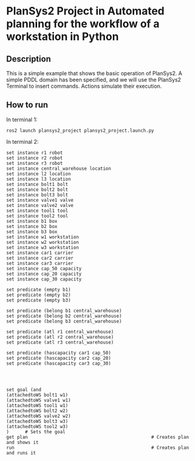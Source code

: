 # PlanSys2 Project in Automated planning for the workflow of a workstation in Python

## Description

This is a simple example that shows the basic operation of PlanSys2. A simple PDDL domain has been specified, and we will use the PlanSys2 Terminal to insert commands. Actions simulate their execution.

## How to run

In terminal 1:

```
ros2 launch plansys2_project plansys2_project.launch.py
```

In terminal 2:

```
set instance r1 robot
set instance r2 robot
set instance r3 robot
set instance central_warehouse location
set instance l2 location
set instance l3 location
set instance bolt1 bolt
set instance bolt2 bolt
set instance bolt3 bolt
set instance valve1 valve
set instance valve2 valve
set instance tool1 tool
set instance tool2 tool
set instance b1 box
set instance b2 box
set instance b3 box
set instance w1 workstation
set instance w2 workstation
set instance w3 workstation
set instance car1 carrier
set instance car2 carrier
set instance car3 carrier
set instance cap_50 capacity
set instance cap_20 capacity
set instance cap_30 capacity

set predicate (empty b1)
set predicate (empty b2)
set predicate (empty b3)

set predicate (belong b1 central_warehouse)
set predicate (belong b2 central_warehouse)
set predicate (belong b3 central_warehouse)

set predicate (atl r1 central_warehouse)
set predicate (atl r2 central_warehouse)
set predicate (atl r3 central_warehouse)

set predicate (hascapacity car1 cap_50)
set predicate (hascapacity car2 cap_20)
set predicate (hascapacity car3 cap_30)




set goal (and 
(attachedtoWS bolt1 w1) 
(attachedtoWS valve1 w1) 
(attachedtoWS tool1 w1) 
(attachedtoWS bolt2 w2)
(attachedtoWS valve2 w2)
(attachedtoWS bolt3 w3)
(attachedtoWS tool2 w3)
)      # Sets the goal
get plan                                              # Creates plan and shows it
run                                                   # Creates plan and runs it
```
